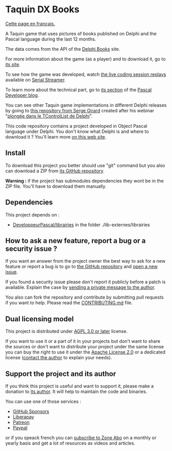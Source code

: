 # Taquin DX Books

[Cette page en français.](LISEZMOI.md)

A Taquin game that uses pictures of books published on Delphi and the Pascal language during the last 12 months.

The data comes from the API of the [Delphi Books](https://delphi-books.com) site.

For more information about the game (as a player) and to download it, go to [its site](https://taquindxbooks.gamolf.fr/).

To see how the game was developed, watch [the live coding session replays](https://serialstreameur.fr/jv-taquin-dx-books.php) available on [Serial Streamer](https://serialstreameur.fr/).

To learn more about the technical part, go to [its section](https://developpeur-pascal.fr/taquin-dx-books.html) of the [Pascal Developer blog](https://developpeur-pascal.fr/).

You can see other Taquin game implementations in different Delphi releases by going to [this repository from Serge Girard](https://github.com/Serge-Girard/Taquin) created after his webinar "[plongée dans le TControlList de Delphi](https://serialstreameur.fr/webinaire-20210520.php)".

This code repository contains a project developed in Object Pascal language under Delphi. You don't know what Delphi is and where to download it ? You'll learn more [on this web site](https://delphi-resources.developpeur-pascal.fr/).

## Install

To download this project you better should use "git" command but you also can download a ZIP from [its GitHub repository](https://github.com/DeveloppeurPascal/TaquinDXBooks).

**Warning :** if the project has submodules dependencies they wont be in the ZIP file. You'll have to download them manually.

## Dependencies

This project depends on :

* [DeveloppeurPascal/librairies](https://github.com/DeveloppeurPascal/librairies) in the folder ./lib-externes/librairies

## How to ask a new feature, report a bug or a security issue ?

If you want an answer from the project owner the best way to ask for a new feature or report a bug is to go to [the GitHub repository](https://github.com/DeveloppeurPascal/TaquinDXBooks) and [open a new issue](https://github.com/DeveloppeurPascal/TaquinDXBooks/issues).

If you found a security issue please don't report it publicly before a patch is available. Explain the case by [sending a private message to the author](https://developpeur-pascal.fr/nous-contacter.php).

You also can fork the repository and contribute by submitting pull requests if you want to help. Please read the [CONTRIBUTING.md](CONTRIBUTING.md) file.

## Dual licensing model

This project is distributed under [AGPL 3.0 or later](https://choosealicense.com/licenses/agpl-3.0/) license.

If you want to use it or a part of it in your projects but don't want to share the sources or don't want to distribute your project under the same license you can buy the right to use it under the [Apache License 2.0](https://choosealicense.com/licenses/apache-2.0/) or a dedicated license ([contact the author](https://developpeur-pascal.fr/nous-contacter.php) to explain your needs).

## Support the project and its author

If you think this project is useful and want to support it, please make a donation to [its author](https://github.com/DeveloppeurPascal). It will help to maintain the code and binaries.

You can use one of those services :

* [GitHub Sponsors](https://github.com/sponsors/DeveloppeurPascal)
* [Liberapay](https://liberapay.com/PatrickPremartin)
* [Patreon](https://www.patreon.com/patrickpremartin)
* [Paypal](https://www.paypal.com/paypalme/patrickpremartin)

or if you speack french you can [subscribe to Zone Abo](https://zone-abo.fr/nos-abonnements.php) on a monthly or yearly basis and get a lot of resources as videos and articles.
